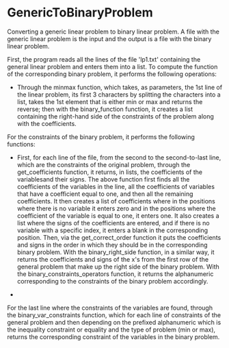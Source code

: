 # GenericToBinaryProblem
Converting a generic linear problem to binary linear problem. A file with the generic linear problem is the input and the output is a file with the binary linear problem.

First, the program reads all the lines of the file 'lp1.txt' containing the general linear problem and enters them into a list. To compute the function of the corresponding binary problem, it performs the following operations:
- Through the minmax function, which takes, as parameters, the 1st line of the linear problem, its first 3 characters by splitting the characters into a list, takes the 1st element that is either min or max and returns the reverse; then with the binary_function function, it creates a list containing the right-hand side of the constraints of the problem along with the coefficients.


For the constraints of the binary problem, it performs the following functions:
- First, for each line of the file, from the second to the second-to-last line, which are the constraints of the original problem, through the get_coefficients function, it returns, in lists, the coefficients of the variablesand their signs. The above function first finds all the coefficients of the variables in the line, all the coefficients of variables that have a coefficient equal to one, and then all the remaining coefficients. It then creates a list of coefficients where in the positions where there is no variable it enters zero and in the positions where the coefficient of the variable is equal to one, it enters one. It also creates a list where the signs of the coefficients are entered, and if there is no variable with a specific index, it enters a blank in the corresponding position. Then, via the get_correct_order function it puts the coefficients and signs in the order in which they should be in the corresponding binary problem. With the binary_right_side function, in a similar way, it returns the coefficients and signs of the x's from the first row of the general problem that make up the right side of the binary problem. With the binary_constraints_operators function, it returns the alphanumeric corresponding to the constraints of the binary problem accordingly.

- 
For the last line where the constraints of the variables are found, through the binary_var_constraints function, which for each line of constraints of the general problem and then depending on the prefixed alphanumeric which is the inequality constraint or equality and the type of problem (min or max), returns the corresponding constraint of the variables in the binary problem.
